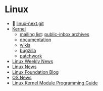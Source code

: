 # Linux

- 🐧 [linux-next.git](https://git.kernel.org/pub/scm/linux/kernel/git/next/linux-next.git/)
- [Kernel](https://www.kernel.org/)
  - [mailing list](https://subspace.kernel.org/lists.linux.dev.html): [public-inbox archives](https://lore.kernel.org/)
  - [documentation](https://docs.kernel.org/)
  - [wikis](https://www.wiki.kernel.org/)
  - [bugzilla](https://bugzilla.kernel.org/)
  - [patchwork](https://patchwork.kernel.org/)
- [Linux Weekly News](https://lwn.net/)
- [Linux News](https://www.linux.com/)
- [Linux Foundation Blog](https://www.linuxfoundation.org/blog/)
- [OS News](https://www.osnews.com/)
- [Linux Kernel Module Programming Guide](https://sysprog21.github.io/lkmpg/)

